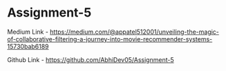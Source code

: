 # Assignment-5

Medium Link - https://medium.com/@appatel512001/unveiling-the-magic-of-collaborative-filtering-a-journey-into-movie-recommender-systems-15730bab6189

Github Link - https://github.com/AbhiDev05/Assignment-5
